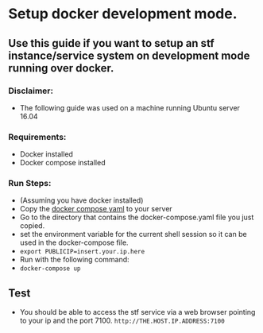 # Setup docker development mode.

## Use this guide if you want to setup an stf instance/service system on development mode running over docker.

### Disclaimer:
 - The following guide was used on a machine running Ubuntu server 16.04

### Requirements:
- Docker installed
- Docker compose installed

### Run Steps:
- (Assuming you have docker installed)
-  Copy the [docker compose yaml](src/utils/stf_dev_docker_compose/docker-compose.yaml) to your server
-  Go to the directory that contains the docker-compose.yaml file you just copied.
- set the environment variable for the current shell session so it can be used in the docker-compose file.
 - ```export PUBLICIP=insert.your.ip.here```
-  Run with the following command:
 - ```docker-compose up```

## Test
- You should be able to access the stf service via a web browser pointing to
your ip and the port 7100.
```http://THE.HOST.IP.ADDRESS:7100```
